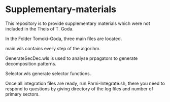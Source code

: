 # Supplementary-materials
This repository is to provide supplementary materials which were not included in the Theis of T. Goda.

In the Folder Tomoki-Goda, three main files are located. 

main.wls contains every step of the algorihm.

GenerateSecDec.wls is used to analyse prpagators to generate decomposition patterns.

Selector.wls generate selector functions.

Once all integration files are ready, run Parni-Integrate.sh, there you need to respond to questions by giving directory of the log files and number of primary sectors.
